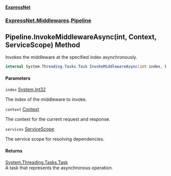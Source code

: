 #### [ExpressNet](ExpressNet.md 'ExpressNet')
### [ExpressNet.Middlewares](ExpressNet.Middlewares.md 'ExpressNet.Middlewares').[Pipeline](ExpressNet.Middlewares.Pipeline.md 'ExpressNet.Middlewares.Pipeline')

## Pipeline.InvokeMiddlewareAsync(int, Context, ServiceScope) Method

Invokes the middleware at the specified index asynchronously.

```csharp
internal System.Threading.Tasks.Task InvokeMiddlewareAsync(int index, ExpressNet.Ctx.Context context, ExpressNet.Di.ServiceScope services);
```
#### Parameters

<a name='ExpressNet.Middlewares.Pipeline.InvokeMiddlewareAsync(int,ExpressNet.Ctx.Context,ExpressNet.Di.ServiceScope).index'></a>

`index` [System.Int32](https://docs.microsoft.com/en-us/dotnet/api/System.Int32 'System.Int32')

The index of the middleware to invoke.

<a name='ExpressNet.Middlewares.Pipeline.InvokeMiddlewareAsync(int,ExpressNet.Ctx.Context,ExpressNet.Di.ServiceScope).context'></a>

`context` [Context](ExpressNet.Ctx.Context.md 'ExpressNet.Ctx.Context')

The context for the current request and response.

<a name='ExpressNet.Middlewares.Pipeline.InvokeMiddlewareAsync(int,ExpressNet.Ctx.Context,ExpressNet.Di.ServiceScope).services'></a>

`services` [ServiceScope](ExpressNet.Di.ServiceScope.md 'ExpressNet.Di.ServiceScope')

The service scope for resolving dependencies.

#### Returns
[System.Threading.Tasks.Task](https://docs.microsoft.com/en-us/dotnet/api/System.Threading.Tasks.Task 'System.Threading.Tasks.Task')  
A task that represents the asynchronous operation.